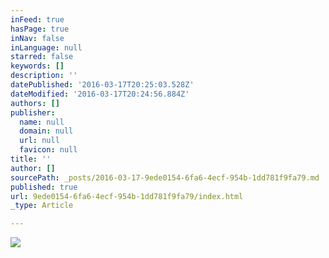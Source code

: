 ```yaml
---
inFeed: true
hasPage: true
inNav: false
inLanguage: null
starred: false
keywords: []
description: ''
datePublished: '2016-03-17T20:25:03.528Z'
dateModified: '2016-03-17T20:24:56.884Z'
authors: []
publisher:
  name: null
  domain: null
  url: null
  favicon: null
title: ''
author: []
sourcePath: _posts/2016-03-17-9ede0154-6fa6-4ecf-954b-1dd781f9fa79.md
published: true
url: 9ede0154-6fa6-4ecf-954b-1dd781f9fa79/index.html
_type: Article

---
```

![](https://the-grid-user-content.s3-us-west-2.amazonaws.com/d70137b3-6854-42ae-9765-65b3daeef68c.jpg)
